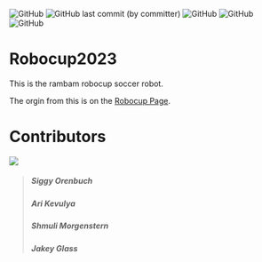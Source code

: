 ![GitHub](https://img.shields.io/github/license/JackTheFine/Robocup2023)
![GitHub last commit (by committer)](https://img.shields.io/github/last-commit/JackTheFine/Robocup2023)
![GitHub](https://img.shields.io/badge/Finished-No-red)
![GitHub](https://img.shields.io/badge/Coders%3A-Kevulya%2C%20Morgenstern%2C%20Glass-blue)
![GitHub](https://img.shields.io/badge/Hardware%3A-Orenbuch%2C%20Morgenstern-blueviolet)
# Robocup2023

This is the rambam robocup soccer robot.

The orgin from this is on the [Robocup Page](https://robocup.org/).

# Contributors

[![](https://contrib.rocks/image?repo=JackTheFine/robocup2023)](https://github.com/JackTheFine/robocup2023/graphs/contributors)

> ##### Siggy Orenbuch 
> 
> ##### Ari Kevulya 
> 
> ##### Shmuli Morgenstern 
> 
> ##### Jakey Glass
